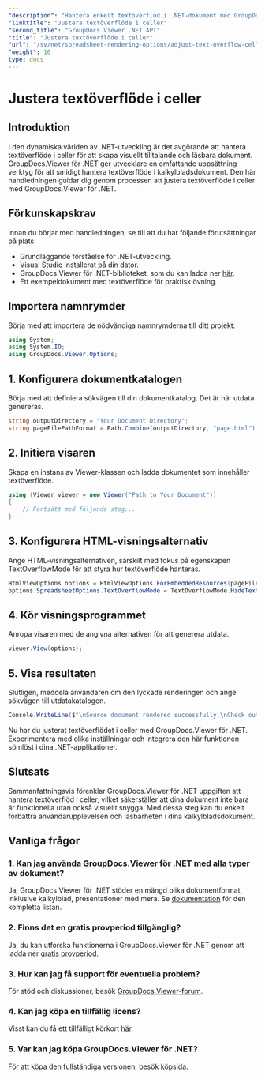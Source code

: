 ```yaml
---
"description": "Hantera enkelt textöverflöd i .NET-dokument med GroupDocs.Viewer. Förbättra läsbarheten och användarupplevelsen. Ladda ner din kostnadsfria testversion nu."
"linktitle": "Justera textöverflöde i celler"
"second_title": "GroupDocs.Viewer .NET API"
"title": "Justera textöverflöde i celler"
"url": "/sv/net/spreadsheet-rendering-options/adjust-text-overflow-cells/"
"weight": 10
type: docs
---
```

# Justera textöverflöde i celler

## Introduktion
I den dynamiska världen av .NET-utveckling är det avgörande att hantera textöverflöde i celler för att skapa visuellt tilltalande och läsbara dokument. GroupDocs.Viewer för .NET ger utvecklare en omfattande uppsättning verktyg för att smidigt hantera textöverflöde i kalkylbladsdokument. Den här handledningen guidar dig genom processen att justera textöverflöde i celler med GroupDocs.Viewer för .NET.
## Förkunskapskrav
Innan du börjar med handledningen, se till att du har följande förutsättningar på plats:
- Grundläggande förståelse för .NET-utveckling.
- Visual Studio installerat på din dator.
- GroupDocs.Viewer för .NET-biblioteket, som du kan ladda ner [här](https://releases.groupdocs.com/viewer/net/).
- Ett exempeldokument med textöverflöde för praktisk övning.
## Importera namnrymder
Börja med att importera de nödvändiga namnrymderna till ditt projekt:
```csharp
using System;
using System.IO;
using GroupDocs.Viewer.Options;
```
## 1. Konfigurera dokumentkatalogen
Börja med att definiera sökvägen till din dokumentkatalog. Det är här utdata genereras.
```csharp
string outputDirectory = "Your Document Directory";
string pageFilePathFormat = Path.Combine(outputDirectory, "page.html");
```
## 2. Initiera visaren
Skapa en instans av Viewer-klassen och ladda dokumentet som innehåller textöverflöde.
```csharp
using (Viewer viewer = new Viewer("Path to Your Document"))
{
    // Fortsätt med följande steg...
}
```
## 3. Konfigurera HTML-visningsalternativ
Ange HTML-visningsalternativen, särskilt med fokus på egenskapen TextOverflowMode för att styra hur textöverflöde hanteras.
```csharp
HtmlViewOptions options = HtmlViewOptions.ForEmbeddedResources(pageFilePathFormat);
options.SpreadsheetOptions.TextOverflowMode = TextOverflowMode.HideText;
```
## 4. Kör visningsprogrammet
Anropa visaren med de angivna alternativen för att generera utdata.
```csharp
viewer.View(options);
```
## 5. Visa resultaten
Slutligen, meddela användaren om den lyckade renderingen och ange sökvägen till utdatakatalogen.
```csharp
Console.WriteLine($"\nSource document rendered successfully.\nCheck output in {outputDirectory}.");
```
Nu har du justerat textöverflödet i celler med GroupDocs.Viewer för .NET. Experimentera med olika inställningar och integrera den här funktionen sömlöst i dina .NET-applikationer.
## Slutsats
Sammanfattningsvis förenklar GroupDocs.Viewer för .NET uppgiften att hantera textöverflöd i celler, vilket säkerställer att dina dokument inte bara är funktionella utan också visuellt snygga. Med dessa steg kan du enkelt förbättra användarupplevelsen och läsbarheten i dina kalkylbladsdokument.
## Vanliga frågor
### 1. Kan jag använda GroupDocs.Viewer för .NET med alla typer av dokument?
Ja, GroupDocs.Viewer för .NET stöder en mängd olika dokumentformat, inklusive kalkylblad, presentationer med mera. Se [dokumentation](https://tutorials.groupdocs.com/viewer/net/) för den kompletta listan.
### 2. Finns det en gratis provperiod tillgänglig?
Ja, du kan utforska funktionerna i GroupDocs.Viewer för .NET genom att ladda ner [gratis provperiod](https://releases.groupdocs.com/).
### 3. Hur kan jag få support för eventuella problem?
För stöd och diskussioner, besök [GroupDocs.Viewer-forum](https://forum.groupdocs.com/c/viewer/9).
### 4. Kan jag köpa en tillfällig licens?
Visst kan du få ett tillfälligt körkort [här](https://purchase.groupdocs.com/temporary-license/).
### 5. Var kan jag köpa GroupDocs.Viewer för .NET?
För att köpa den fullständiga versionen, besök [köpsida](https://purchase.groupdocs.com/buy).